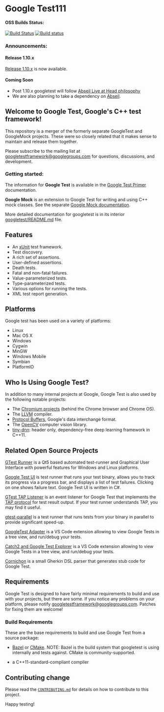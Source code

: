 # Google Test111

#### OSS Builds Status:

[![Build Status](https://api.travis-ci.org/google/googletest.svg?branch=master)](https://travis-ci.org/google/googletest)
[![Build status](https://ci.appveyor.com/api/projects/status/4o38plt0xbo1ubc8/branch/master?svg=true)](https://ci.appveyor.com/project/GoogleTestAppVeyor/googletest/branch/master)

### Announcements:

#### Release 1.10.x

[Release 1.10.x](https://github.com/google/googletest/releases/tag/release-1.10.0)
is now available.

#### Coming Soon

*   Post 1.10.x googletest will follow
    [Abseil Live at Head philosophy](https://abseil.io/about/philosophy)
*   We are also planning to take a dependency on
    [Abseil](https://github.com/abseil/abseil-cpp).

## Welcome to **Google Test**, Google's C++ test framework!

This repository is a merger of the formerly separate GoogleTest and GoogleMock
projects. These were so closely related that it makes sense to maintain and
release them together.

Please subscribe to the mailing list at googletestframework@googlegroups.com for
questions, discussions, and development.

### Getting started:

The information for **Google Test** is available in the
[Google Test Primer](googletest/docs/primer.md) documentation.

**Google Mock** is an extension to Google Test for writing and using C++ mock
classes. See the separate [Google Mock documentation](googlemock/README.md).

More detailed documentation for googletest is in its interior
[googletest/README.md](googletest/README.md) file.

## Features

*   An [xUnit](https://en.wikipedia.org/wiki/XUnit) test framework.
*   Test discovery.
*   A rich set of assertions.
*   User-defined assertions.
*   Death tests.
*   Fatal and non-fatal failures.
*   Value-parameterized tests.
*   Type-parameterized tests.
*   Various options for running the tests.
*   XML test report generation.

## Platforms

Google test has been used on a variety of platforms:

*   Linux
*   Mac OS X
*   Windows
*   Cygwin
*   MinGW
*   Windows Mobile
*   Symbian
*   PlatformIO

## Who Is Using Google Test?

In addition to many internal projects at Google, Google Test is also used by the
following notable projects:

*   The [Chromium projects](http://www.chromium.org/) (behind the Chrome browser
    and Chrome OS).
*   The [LLVM](http://llvm.org/) compiler.
*   [Protocol Buffers](https://github.com/google/protobuf), Google's data
    interchange format.
*   The [OpenCV](http://opencv.org/) computer vision library.
*   [tiny-dnn](https://github.com/tiny-dnn/tiny-dnn): header only,
    dependency-free deep learning framework in C++11.

## Related Open Source Projects

[GTest Runner](https://github.com/nholthaus/gtest-runner) is a Qt5 based
automated test-runner and Graphical User Interface with powerful features for
Windows and Linux platforms.

[Google Test UI](https://github.com/ospector/gtest-gbar) is test runner that
runs your test binary, allows you to track its progress via a progress bar, and
displays a list of test failures. Clicking on one shows failure text. Google
Test UI is written in C#.

[GTest TAP Listener](https://github.com/kinow/gtest-tap-listener) is an event
listener for Google Test that implements the
[TAP protocol](https://en.wikipedia.org/wiki/Test_Anything_Protocol) for test
result output. If your test runner understands TAP, you may find it useful.

[gtest-parallel](https://github.com/google/gtest-parallel) is a test runner that
runs tests from your binary in parallel to provide significant speed-up.

[GoogleTest Adapter](https://marketplace.visualstudio.com/items?itemName=DavidSchuldenfrei.gtest-adapter)
is a VS Code extension allowing to view Google Tests in a tree view, and
run/debug your tests.

[Catch2 and Google Test Explorer](https://github.com/matepek/vscode-catch2-test-adapter)
is a VS Code extension allowing to view Google Tests in a tree view, and
run/debug your tests.

[Cornichon](https://pypi.org/project/cornichon/) is a small Gherkin DSL parser
that generates stub code for Google Test.

## Requirements

Google Test is designed to have fairly minimal requirements to build and use
with your projects, but there are some. If you notice any problems on your
platform, please notify
[googletestframework@googlegroups.com](https://groups.google.com/forum/#!forum/googletestframework).
Patches for fixing them are welcome!

### Build Requirements

These are the base requirements to build and use Google Test from a source
package:

*   [Bazel](https://bazel.build/) or [CMake](https://cmake.org/). NOTE: Bazel is
    the build system that googletest is using internally and tests against.
    CMake is community-supported.

*   a C++11-standard-compliant compiler

## Contributing change

Please read the [`CONTRIBUTING.md`](CONTRIBUTING.md) for details on how to
contribute to this project.

Happy testing!

